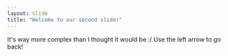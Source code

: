 ```yaml
---
layout: slide
title: "Welcome to our second slide!"
---
```

It's way more complex than I thought it would be :/ 
Use the left arrow to go back!
